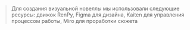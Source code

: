 >Для создания визуальной новеллы мы использовали следующие ресурсы: 
>движок RenPy, 
>Figma для дизайна, 
>Kaiten для управления процессом работы, 
>Miro для проработки сюжета
